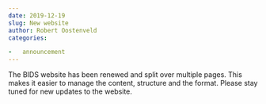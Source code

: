 ```yaml
---
date: 2019-12-19
slug: New website
author: Robert Oostenveld
categories:

-   announcement
---
```


The BIDS website has been renewed and split over multiple pages. This makes it easier to manage the content, structure and the format. Please stay tuned for new updates to the website.
